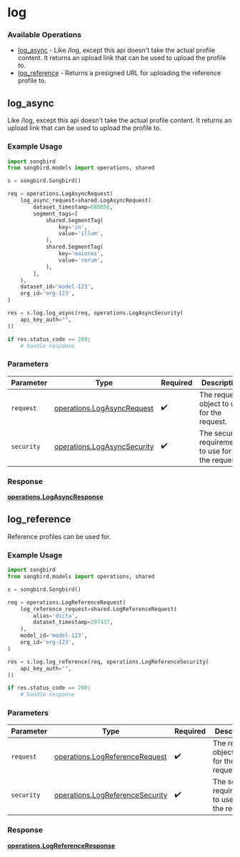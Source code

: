 # log

### Available Operations

* [log_async](#log_async) - Like /log, except this api doesn't take the actual profile content. It returns an upload link that can be used to upload the profile to.
* [log_reference](#log_reference) - Returns a presigned URL for uploading the reference profile to.

## log_async

Like /log, except this api doesn't take the actual profile content. It returns an upload link that can be used to upload the profile to.

### Example Usage

```python
import songbird
from songbird.models import operations, shared

s = songbird.Songbird()

req = operations.LogAsyncRequest(
    log_async_request=shared.LogAsyncRequest(
        dataset_timestamp=680056,
        segment_tags=[
            shared.SegmentTag(
                key='in',
                value='illum',
            ),
            shared.SegmentTag(
                key='maiores',
                value='rerum',
            ),
        ],
    ),
    dataset_id='model-123',
    org_id='org-123',
)

res = s.log.log_async(req, operations.LogAsyncSecurity(
    api_key_auth="",
))

if res.status_code == 200:
    # handle response
```

### Parameters

| Parameter                                                                  | Type                                                                       | Required                                                                   | Description                                                                |
| -------------------------------------------------------------------------- | -------------------------------------------------------------------------- | -------------------------------------------------------------------------- | -------------------------------------------------------------------------- |
| `request`                                                                  | [operations.LogAsyncRequest](../../models/operations/logasyncrequest.md)   | :heavy_check_mark:                                                         | The request object to use for the request.                                 |
| `security`                                                                 | [operations.LogAsyncSecurity](../../models/operations/logasyncsecurity.md) | :heavy_check_mark:                                                         | The security requirements to use for the request.                          |


### Response

**[operations.LogAsyncResponse](../../models/operations/logasyncresponse.md)**


## log_reference

Reference profiles can be used for.

### Example Usage

```python
import songbird
from songbird.models import operations, shared

s = songbird.Songbird()

req = operations.LogReferenceRequest(
    log_reference_request=shared.LogReferenceRequest(
        alias='dicta',
        dataset_timestamp=297437,
    ),
    model_id='model-123',
    org_id='org-123',
)

res = s.log.log_reference(req, operations.LogReferenceSecurity(
    api_key_auth="",
))

if res.status_code == 200:
    # handle response
```

### Parameters

| Parameter                                                                          | Type                                                                               | Required                                                                           | Description                                                                        |
| ---------------------------------------------------------------------------------- | ---------------------------------------------------------------------------------- | ---------------------------------------------------------------------------------- | ---------------------------------------------------------------------------------- |
| `request`                                                                          | [operations.LogReferenceRequest](../../models/operations/logreferencerequest.md)   | :heavy_check_mark:                                                                 | The request object to use for the request.                                         |
| `security`                                                                         | [operations.LogReferenceSecurity](../../models/operations/logreferencesecurity.md) | :heavy_check_mark:                                                                 | The security requirements to use for the request.                                  |


### Response

**[operations.LogReferenceResponse](../../models/operations/logreferenceresponse.md)**

